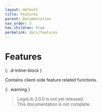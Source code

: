 ```yaml
---
layout: default
title: Features
parent: Documentation
nav_order: 3
has_children: true
permalink: docs/features
---
```

# Features  
{: .d-inline-block }  

Contains client-side feature related functions.  

{: .warning }  
> LegoLib 3.0.0 is not yet released.  
> This documentation is not complete.  